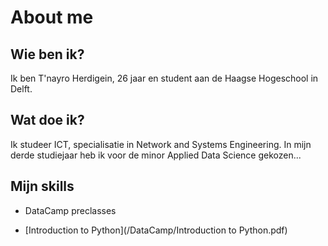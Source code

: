 # About me
## Wie ben ik?
Ik ben T'nayro Herdigein, 26 jaar en student aan de Haagse Hogeschool in Delft. 

## Wat doe ik?
Ik studeer ICT, specialisatie in Network and Systems Engineering. In mijn derde studiejaar heb ik voor de minor Applied Data Science gekozen...

## Mijn skills

* DataCamp preclasses
- [Introduction to Python](/DataCamp/Introduction to Python.pdf)
